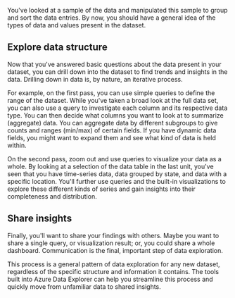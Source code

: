 You've looked at a sample of the data and manipulated this sample to group and sort the data entries. By now, you should have a general idea of the types of data and values present in the dataset.

## Explore data structure

Now that you've answered basic questions about the data present in your dataset, you can drill down into the dataset to find trends and insights in the data. Drilling down in data is, by nature, an iterative process.

For example, on the first pass, you can use simple queries to define the range of the dataset. While you've taken a broad look at the full data set, you can also use a query to investigate each column and its respective data type. You can then decide what columns you want to look at to summarize (aggregate) data. You can aggregate data by different subgroups to give counts and ranges (min/max) of certain fields. If you have dynamic data fields, you might want to expand them and see what kind of data is held within.

On the second pass, zoom out and use queries to visualize your data as a whole. By looking at a selection of the data table in the last unit, you've seen that you have time-series data, data grouped by state, and data with a specific location. You'll further use queries and the built-in visualizations to explore these different kinds of series and gain insights into their completeness and distribution.

## Share insights

Finally, you'll want to share your findings with others. Maybe you want to share a single query, or visualization result; or, you could share a whole dashboard. Communication is the final, important step of data exploration.

This process is a general pattern of data exploration for any new dataset, regardless of the specific structure and information it contains. The tools built into Azure Data Explorer can help you streamline this process and quickly move from unfamiliar data to shared insights.
